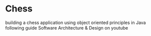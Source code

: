 # Chess
building a chess application using object oriented principles in Java following guide
Software Architecture & Design on youtube

